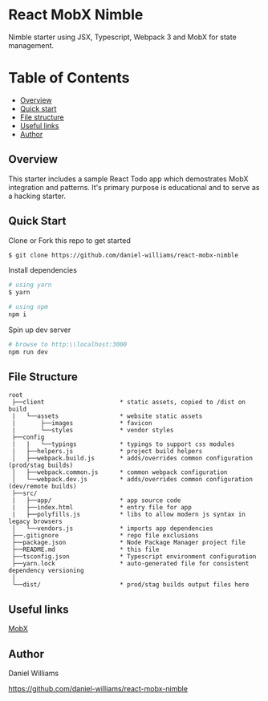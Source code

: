 # React MobX Nimble
Nimble starter using JSX, Typescript, Webpack 3 and MobX for state management.

# Table of Contents
* [Overview](#overview)
* [Quick start](#quick-start)
* [File structure](#file-structure)
* [Useful links](#useful-links)
* [Author](#author)

## Overview
This starter includes a sample React Todo app which demostrates MobX integration and patterns. It's primary purpose is educational and to serve as a hacking starter.


## Quick Start
Clone or Fork this repo to get started

```bash
$ git clone https://github.com/daniel-williams/react-mobx-nimble
```
Install dependencies
```bash
# using yarn
$ yarn

# using npm
npm i
```

Spin up dev server
```bash
# browse to http:\\localhost:3000
npm run dev
```

## File Structure
```
root
 ├──client                     * static assets, copied to /dist on build
 |   └──assets                 * website static assets
 |       ├──images             * favicon
 |       └──styles             * vendor styles
 ├──config
 |   |   └──typings            * typings to support css modules
 |   ├──helpers.js             * project build helpers
 │   ├──webpack.build.js       * adds/overrides common configuration (prod/stag builds)
 │   ├──webpack.common.js      * common webpack configuration
 │   └──webpack.dev.js         * adds/overrides common configuration (dev/remote builds)
 ├──src/
 |   ├──app/                   * app source code
 |   ├──index.html             * entry file for app
 |   ├──polyfills.js           * libs to allow modern js syntax in legacy browsers
 │   └──vendors.js             * imports app dependencies
 ├──.gitignore                 * repo file exclusions
 ├──package.json               * Node Package Manager project file
 ├──README.md                  * this file
 ├──tsconfig.json              * Typescript environment configuration
 ├──yarn.lock                  * auto-generated file for consistent dependency versioning
 │
 └──dist/                      * prod/stag builds output files here
```

## Useful links

[MobX](https://mobxjs.github.io/mobx/)

## Author

Daniel Williams

<https://github.com/daniel-williams/react-mobx-nimble>